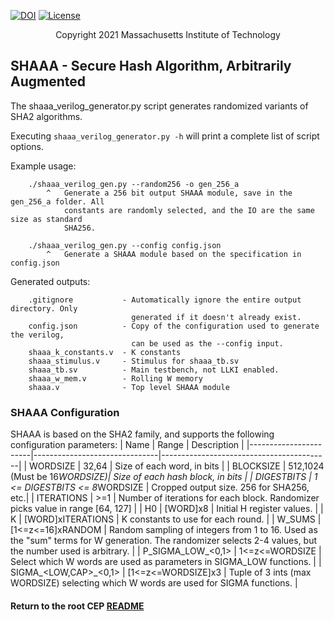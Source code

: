 [//]: # (Copyright 2021 Massachusetts Institute of Technology)
[//]: # (SPDX short identifier: BSD-2-Clause)

[![DOI](https://zenodo.org/badge/108179132.svg)](https://zenodo.org/badge/latestdoi/108179132)
[![License](https://img.shields.io/badge/License-BSD%202--Clause-orange.svg)](https://opensource.org/licenses/BSD-2-Clause)

<p align="center">
   Copyright 2021 Massachusetts Institute of Technology
</p>

## SHAAA - Secure Hash Algorithm, Arbitrarily Augmented

The shaaa_verilog_generator.py script generates randomized variants of SHA2 algorithms.

Executing `shaaa_verilog_generator.py -h` will print a complete list of script options.

Example usage:
```
    ./shaaa_verilog_gen.py --random256 -o gen_256_a
        ^   Generate a 256 bit output SHAAA module, save in the gen_256_a folder. All 
            constants are randomly selected, and the IO are the same size as standard 
            SHA256.
    
    ./shaaa_verilog_gen.py --config config.json 
        ^   Generate a SHAAA module based on the specification in config.json

```

Generated outputs:
```
    .gitignore           - Automatically ignore the entire output directory. Only
                           generated if it doesn't already exist.
    config.json          - Copy of the configuration used to generate the verilog, 
                           can be used as the --config input.
    shaaa_k_constants.v  - K constants
    shaaa_stimulus.v     - Stimulus for shaaa_tb.sv
    shaaa_tb.sv          - Main testbench, not LLKI enabled.
    shaaa_w_mem.v        - Rolling W memory
    shaaa.v              - Top level SHAAA module
```


### SHAAA Configuration
SHAAA is based on the SHA2 family, and supports the following configuration parameters:
| Name                  | Range                         | Description                              |
|-----------------------|-------------------------------|------------------------------------------|
| WORDSIZE              | 32,64                         | Size of each word, in bits               |
| BLOCKSIZE             | 512,1024 (Must be 16*WORDSIZE)| Size of each hash block, in bits         |
| DIGESTBITS            | 1 <= DIGESTBITS <= 8*WORDSIZE | Cropped output size. 256 for SHA256, etc.|
| ITERATIONS            | >=1                           | Number of iterations for each block. Randomizer picks value in range [64, 127] |
| H0                    | [WORD]x8                      | Initial H register values.               |
| K                     | [WORD]xITERATIONS             | K constants to use for each round.       |
| W_SUMS                | [1<=z<=16]xRANDOM             | Random sampling of integers from 1 to 16. Used as the "sum" terms for W generation. The randomizer selects 2-4 values, but the number used is arbitrary. |
| P_SIGMA_LOW_<0,1>     | 1<=z<=WORDSIZE                | Select which W words are used as parameters in SIGMA_LOW functions. |
| SIGMA_<LOW,CAP>_<0,1> | [1<=z<=WORDSIZE]x3            | Tuple of 3 ints (max WORDSIZE) selecting which W words are used for SIGMA functions. |


#### Return to the root CEP [README](../../README.md)
